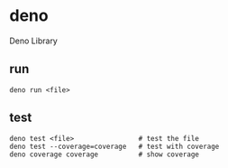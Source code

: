# deno
Deno Library

## run
```
deno run <file>
```

## test
```
deno test <file>                # test the file
deno test --coverage=coverage   # test with coverage
deno coverage coverage          # show coverage
```
